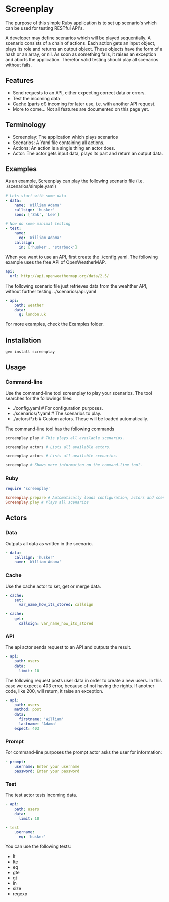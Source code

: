 Screenplay
==========

The purpose of this simple Ruby application is to set up scenario's which can be used for testing RESTful API's.

A developer may define scenarios which will be played sequentially. A scenario consists of a chain of actions.
Each action gets an input object, plays its role and returns an output object. These objects have the form of a hash or an array, or nil.
As soon as something fails, it raises an exception and aborts the application. Therefor valid testing should play all scenarios without fails.

## Features
- Send requests to an API, either expecting correct data or errors.
- Test the incoming data
- Cache (parts of) incoming for later use, i.e. with another API request.
- More to come...
Not all features are documented on this page yet.

## Terminology
- Screenplay: The application which plays scenarios
- Scenarios: A Yaml file containing all actions.
- Actions: An action is a single thing an actor does.
- Actor: The actor gets input data, plays its part and return an output data.


## Examples
As an example, Screenplay can play the following scenario file (i.e. ./scenarios/simple.yaml)

```yaml
# Lets start with some data
- data:
    name: 'William Adama'
    callsign: 'husker'
    sons: ['Zak', 'Lee']

# Now do some minimal testing
- test:
    name:
      eq: 'William Adama'
    callsign:
      in: ['husker', 'starbuck']
```

When you want to use an API, first create the ./config.yaml. The following example uses the free API of OpenWeatherMAP.
```yaml
api:
  url: http://api.openweathermap.org/data/2.5/
```

The following scenario file just retrieves data from the weahther API, without further testing.
./scenarios/api.yaml
```yaml
- api:
    path: weather
    data:
      q: london,uk
```

For more examples, check the Examples folder.

## Installation
```bash
gem install screenplay
```

## Usage

### Command-line
Use the command-line tool screenplay to play your scenarios. The tool searches for the followings files:
- ./config.yaml        # For configuration purposes.
- ./scenarios/*.yaml   # The scenarios to play.
- ./actors/*.rb        # Custom actors. These will be loaded automatically.

The command-line tool has the following commands
```bash
screenplay play # This plays all available scenarios.
```
```bash
screenplay actors # Lists all available actors.
```
```bash
screenplay actors # Lists all available scenarios.
```

```bash
screenplay # Shows more information on the command-line tool.
```

### Ruby

```Ruby
require 'screenplay'

Screenplay.prepare # Automatically loads configuration, actors and scenarios
Screenplay.play # Plays all scenarios
```

## Actors
### Data
Outputs all data as written in the scenario.


```yaml
- data:
    callsign: 'husker'
    name: 'William Adama'
```
### Cache
Use the cache actor to set, get or merge data.

```yaml
- cache:
    set:
      var_name_how_its_stored: callsign
```
```yaml
- cache:
    get:
      callsign: var_name_how_its_stored
```

### API
The api actor sends request to an API and outputs the result.
```yaml
- api:
    path: users
    data:
      limit: 10
```
The following request posts user data in order to create a new users. In this case we expect a 403 error, because of not having the rights. If another code, like 200, will return, it raise an exception.
```yaml
- api:
    path: users
    method: post
    data:
      firstname: 'William'
      lastname: 'Adama'
    expect: 403
```

### Prompt
For command-line purposes the prompt actor asks the user for information:
```yaml
- prompt:
    username: Enter your username
    password: Enter your password
```

### Test
The test actor tests incoming data.
```yaml
- api:
    path: users
    data:
      limit: 10
```
```yaml
- test
    username:
      eq: 'husker'
```
You can use the following tests:
- lt
- lte
- eq
- gte
- gt
- in
- size
- regexp
